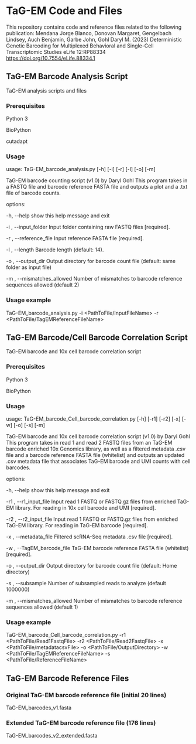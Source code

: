 # TaG-EM Code and Files
This repository contains code and reference files related to the following publication:
Mendana Jorge Blanco, Donovan Margaret, Gengelbach Lindsey, Auch Benjamin, Garbe John, Gohl Daryl M. (2023) Deterministic Genetic Barcoding for Multiplexed Behavioral and Single-Cell Transcriptomic Studies eLife 12:RP88334
https://doi.org/10.7554/eLife.88334.1

## TaG-EM Barcode Analysis Script
TaG-EM analysis scripts and files

### Prerequisites
Python 3

BioPython

cutadapt

### Usage
usage: TaG-EM_barcode_analysis.py [-h] [-i] [-r] [-l] [-o] [-m]

TaG-EM barcode counting script (v1.0) by Daryl Gohl This program takes in a
FASTQ file and barcode reference FASTA file and outputs a plot and a .txt file
of barcode counts.

options:

  -h, --help            show this help message and exit

  -i , --input_folder   Input folder containing raw FASTQ files [required].
  
  -r , --reference_file 
                        Input reference FASTA file [required].
  
  -l , --length         Barcode length (default: 14).
  
  -o , --output_dir     Output directory for barcode count file (default: same
                        folder as input file)
  
  -m , --mismatches_allowed 
                        Number of mismatches to barcode reference sequences
                        allowed (default 2)
### Usage example
TaG-EM_barcode_analysis.py -i <PathToFile/InputFileName> -r <PathToFile/TagEMReferenceFileName>


## TaG-EM Barcode/Cell Barcode Correlation Script
TaG-EM barcode and 10x cell barcode correlation script

### Prerequisites
Python 3

BioPython

### Usage
usage: TaG-EM_barcode_Cell_barcode_correlation.py [-h] [-r1] [-r2] [-x] [-w]
                                                  [-o] [-s] [-m]

TaG-EM barcode and 10x cell barcode correlation script (v1.0) by Daryl Gohl
This program takes in read 1 and read 2 FASTQ files from an TaG-EM barcode
enriched 10x Genomics library, as well as a filtered metadata .csv file and a
barcode reference FASTA file (whitelist) and outputs an updated .csv metadata
file that associates TaG-EM barcode and UMI counts with cell barcodes.

options:

  -h, --help            show this help message and exit
  
  -r1 , --r1_input_file 
                        Input read 1 FASTQ or FASTQ.gz files from enriched
                        TaG-EM library. For reading in 10x cell barcode and
                        UMI [required].
                        
  -r2 , --r2_input_file 
                        Input read 1 FASTQ or FASTQ.gz files from enriched
                        TaG-EM library. For reading in TaG-EM barcode
                        [required].
                        
  -x , --metadata_file 
                        Filtered scRNA-Seq metadata .csv file [required].
                        
  -w , --TagEM_barcode_file 
                        TaG-EM barcode reference FASTA file
                        (whitelist)[required].
                        
  -o , --output_dir     Output directory for barcode count file (default: Home
                        directory)
                        
  -s , --subsample      Number of subsampled reads to analyze (default
                        1000000)
                        
  -m , --mismatches_allowed 
                        Number of mismatches to barcode reference sequences
                        allowed (default 1)

### Usage example
TaG-EM_barcode_Cell_barcode_correlation.py -r1 <PathToFile/Read1FastqFile> -r2 <PathToFile/Read2FastqFile> -x <PathToFile/metadatacsvFile> -o <PathToFile/OutputDirectory> -w <PathToFile/TagEMReferenceFileName> -s <DesiredSubsamplingDepth>
<PathToFile/ReferenceFileName>


## TaG-EM Barcode Reference Files
### Original TaG-EM barcode reference file (initial 20 lines)
TaG-EM_barcodes_v1.fasta

### Extended TaG-EM barcode reference file (176 lines)
TaG-EM_barcodes_v2_extended.fasta
